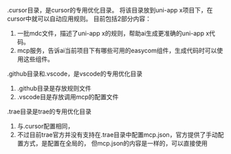.cursor目录，是cursor的专用优化目录。
将该目录放到uni-app x项目下，在cursor中就可以自动应用规则。
目前包括2部分内容：
1. 一批mdc文件，描述了uni-app x的规则，帮助ai生成更准确的uni-app x代码。
2. mcp服务，告诉ai当前项目下有哪些可用的easycom组件，生成代码时可以使用这些组件。


.github目录和.vscode，是vscode的专用优化目录
1. .github目录是存放规则文件
2. .vscode目是存放调用mcp的配置文件


.trae目录是trae的专用优化目录
1. 与.cursor配置相同，
2. 不过目前trae官方并没有支持在.trae目录中配置mcp.json，官方提供了手动配置方式，是配置在全局的，
但mcp.json的内容是一样的，可以直接使用
